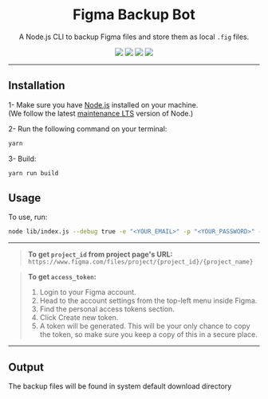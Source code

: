 <div align="center">
  <h1>Figma Backup Bot</h1>
  <p>A Node.js CLI to backup Figma files and store them as local <code>.fig</code> files.</p>
  <img src="https://img.shields.io/npm/dt/figma-backup?color=d900ff&labelColor=000000&style=for-the-badge" />
  <img src="https://img.shields.io/github/license/mimshins/figma-backup?color=d900ff&labelColor=000000&style=for-the-badge" />
  <img src="https://img.shields.io/npm/v/figma-backup?color=d900ff&labelColor=000000&style=for-the-badge" />
  <a title="twitter" href="https://twitter.com/mimshins" target="_blank"><img src="https://img.shields.io/twitter/follow/mimshins?color=d900ff&labelColor=000000&logo=twitter&style=for-the-badge" /></a>
</div>

<hr />

## Installation

1- Make sure you have [Node.js](https://nodejs.org) installed on your machine.\
(We follow the latest [maintenance LTS](https://github.com/nodejs/Release#release-schedule) version of Node.)

2- Run the following command on your terminal:
```bash
yarn
```
3- Build:
```bash
yarn run build
```

## Usage

To use, run:

```bash
node lib/index.js --debug true -e "<YOUR_EMAIL>" -p "<YOUR_PASSWORD>" -t "<YOUR_ACCESS_TOKEN>" --projects-ids "ID1" "ID2" ... "IDx"
```
---

> **To get `project_id` from project page's URL:**\
`https://www.figma.com/files/project/{project_id}/{project_name}`

> **To get `access_token`:**
> 1. Login to your Figma account.
> 2. Head to the account settings from the top-left menu inside Figma.
> 3. Find the personal access tokens section.
> 4. Click Create new token.
> 5. A token will be generated. This will be your only chance to copy the token, so make sure you keep a copy of this in a secure place.

---

## Output

The backup files will be found in system default download directory
